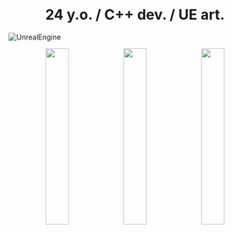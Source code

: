 <h1 align="center">24 y.o. / C++ dev. / UE art.</h1>

![UnrealEngine](https://media.graphassets.com/qiFQiyH6TiuMdOIA5yZJ)

<p align="center">
  <img src="https://github.com/user-attachments/assets/1701a642-99ba-4031-b30d-de1e239821c3" width="30%" />
  <img src="https://github.com/user-attachments/assets/c69d25e9-c65a-440c-9970-63516c6d4e62" width="30%" />
  <img src="https://github.com/user-attachments/assets/66e2b805-ffd0-4863-bb58-e77f688c644c" width="30%" />
</p>

<!--
**DZHEYKILL/DZHEYKILL** is a ✨ _special_ ✨ repository because its `README.md` (this file) appears on your GitHub profile.


Here are some ideas to get you started:

- 🔭 I’m currently working on ...
- 🌱 I’m currently learning ...
- 👯 I’m looking to collaborate on ...
- 🤔 I’m looking for help with ...
- 💬 Ask me about ...
- 📫 How to reach me: ...
- 😄 Pronouns: ...
- ⚡ Fun fact: ...
-->
